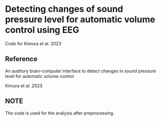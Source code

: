 # Detecting changes of sound pressure level for automatic volume control using EEG 

Code for Kimura et al. 2023

## Reference

An auditory brain-computer interface to detect changes in sound pressure level for automatic volume control

Kimura et al. 2023

## NOTE
The code is used for the analysis after preprocessing.

